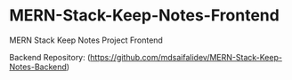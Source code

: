 # MERN-Stack-Keep-Notes-Frontend
MERN Stack Keep Notes Project Frontend

Backend Repository: (https://github.com/mdsaifalidev/MERN-Stack-Keep-Notes-Backend)
